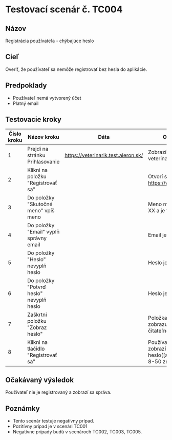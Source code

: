 # Testovací scenár č. TC004

## Názov
Registrácia používateľa - chýbajúce heslo

## Cieľ
Overiť, že používateľ sa nemôže registrovať bez hesla do aplikácie.

## Predpoklady
- Používateľ nemá vytvorený účet
- Platný email

## Testovacie kroky

| Číslo kroku | Názov kroku                          | Dáta              | Očakávaný výsledok                                              |
|-------------|---------------------------------------|-------------------|-----------------------------------------------------------------|
| 1           | Prejdi na stránku Prihlasovanie       | https://veterinarik.test.aleron.sk/ | Zobrazí sa stránka veterinarik.test.aleron.sk
| 2           | Klikni na položku "Registrovať sa"   |      | Otvorí sa stránka https://veterinarik.test.aleron.sk/#                                       |
| 3           | Do položky "Skutočné meno" vpíš meno  |       | Meno má správny počet znakov XX a je to len reťazec                   |
| 4           | Do položky "Email" vyplň správny email  |    | Email je správne vyplnený |
| 5          | Do položky "Heslo" nevyplň heslo           |    | Heslo je prázdne |
| 6          | Do položky "Potvrď heslo" nevyplň heslo           |  | Heslo je prázdne |
| 7          | Zaškrtni položku "Zobraz heslo"           |   | Položka "Heslo" a "Povrd heslo" zobrazuje heslo vo formáte čitateľnom pre ľudí |
| 8          | Klikni na tlačidlo "Registrovať sa" |    | Používateľ je nie zaregistrovaný, zobrazí sa správa "Slabe heslo([a-z,A-Z,0-9, specials], 8-50 znakov)" |

## Očakávaný výsledok
Používateľ nie je registrovaný a zobrazí sa správa.

## Poznámky
- Tento scenár testuje negatívny prípad.
- Pozitívny prípad je v scenári TC001
- Negatívne prípady budú v scenároch TC002, TC003, TC005.


